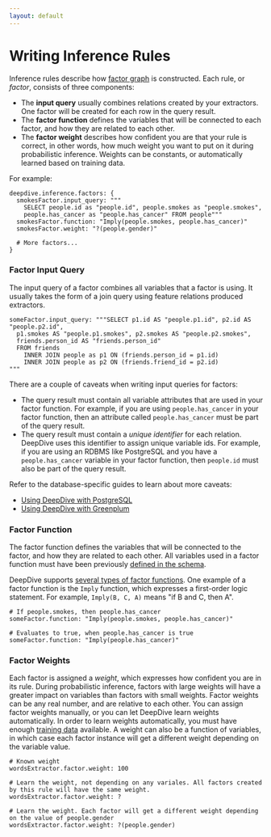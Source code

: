 ```yaml
---
layout: default
---
```


# Writing Inference Rules

Inference rules describe how [factor graph](/doc/general/inference.html) is constructed. Each rule, or *factor*, consists of three components:

- The **input query** usually combines relations created by your extractors. One factor will be created for each row in the query result.
- The **factor function** defines the variables that will be connected to each factor, and how they are related to each other.
- The **factor weight** describes how confident you are that your rule is correct, in other words, how much weight you want to put on it during probabilistic inference. Weights can be constants, or automatically learned based on training data.

For example:

    deepdive.inference.factors: {
      smokesFactor.input_query: """
        SELECT people.id as "people.id", people.smokes as "people.smokes", 
        people.has_cancer as "people.has_cancer" FROM people"""
      smokesFactor.function: "Imply(people.smokes, people.has_cancer)"
      smokesFactor.weight: "?(people.gender)"

      # More factors...
    }

### Factor Input Query

The input query of a factor combines all variables that a factor is using. It usually takes the form of a join query using feature relations produced extractors.

    someFactor.input_query: """SELECT p1.id AS "people.p1.id", p2.id AS "people.p2.id", 
      p1.smokes AS "people.p1.smokes", p2.smokes AS "people.p2.smokes", 
      friends.person_id AS "friends.person_id" 
      FROM friends 
        INNER JOIN people as p1 ON (friends.person_id = p1.id) 
        INNER JOIN people as p2 ON (friends.friend_id = p2.id)
    """

There are a couple of caveats when writing input queries for factors:

- The query result must contain all variable attributes that are used in your factor function. For example, if you are using `people.has_cancer` in your factor function, then an attribute called `people.has_cancer` must be part of the query result.
- The query result must contain a *unique identifier* for each relation. DeepDive uses this identifier to assign unique variable ids. For example, if you are using an RDBMS like PostgreSQL and you have a `people.has_cancer` variable in your factor function, then `people.id` must also be part of the query result. 

Refer to the database-specific guides to learn about more caveats:

- [Using DeepDive with PostgreSQL](postgresql.html) 
- [Using DeepDive with Greenplum](greenplum.html) 

### Factor Function

The factor function defines the variables that will be connected to the factor, and how they are related to each other. All variables used in a factor function must have been previously [defined in the schema](schema.html).

DeepDive supports [several types of factor functions](/doc/inference_rule_functions.html). One example of a factor function is the `Imply` function, which expresses a first-order logic statement. For example, `Imply(B, C, A)` means "if B and C, then A".

    # If people.smokes, then people.has_cancer
    someFactor.function: "Imply(people.smokes, people.has_cancer)"
    
    # Evaluates to true, when people.has_cancer is true
    someFactor.function: "Imply(people.has_cancer)"


### Factor Weights

Each factor is assigned a *weight*, which expresses how confident you are in its rule. During probabilistic inference, factors with large weights will have a greater impact on variables than factors with small weights. Factor weights can be any real number, and are relative to each other. You can assign factor weights manually, or you can let DeepDive learn weights automatically. In order to learn weights automatically, you must have enough [training data](/doc/general/relation_extraction.html) available. A weight can also be a function of variables, in which case each factor instance will get a different weight depending on the variable value.

    # Known weight
    wordsExtractor.factor.weight: 100
    
    # Learn the weight, not depending on any variales. All factors created by this rule will have the same weight.
    wordsExtractor.factor.weight: ?
    
    # Learn the weight. Each factor will get a different weight depending on the value of people.gender
    wordsExtractor.factor.weight: ?(people.gender)
